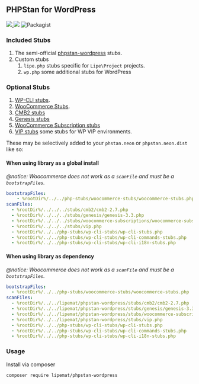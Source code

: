 ## PHPStan for WordPress

<p>
<a href="https://github.com/lipemat/phpstan-wordpress/releases">
<img src="https://img.shields.io/packagist/v/lipemat/phpstan-wordpress.svg?label=version" />
</a>
    <img src="https://img.shields.io/packagist/php-v/lipemat/phpstan-wordpress.svg?color=brown" />
    <img alt="Packagist" src="https://img.shields.io/packagist/l/lipemat/wp-phpcs.svg">
</p>

### Included Stubs
1. The semi-official <a href="https://github.com/szepeviktor/phpstan-wordpress">phpstan-wordpress</a> stubs.
2. Custom stubs
    1. `lipe.php` stubs specific for `Lipe\Project` projects.
    2. `wp.php` some additional stubs for WordPress

### Optional Stubs

1. <a href="https://github.com/php-stubs/wp-cli-stubs">WP-CLI stubs</a>.
2. <a href="https://github.com/php-stubs/woocommerce-stubs">WooCommerce Stubs</a>.
3. [CMB2 stubs](https://github.com/lipemat/phpstan-wordpress/tree/master/stubs/cmb2/cmb2-2.7.php)
3. [Genesis stubs](https://github.com/lipemat/phpstan-wordpress/tree/master/stubs/genesis/genesis-3.3.php)
3. [WooCommerce Subscription stubs](https://github.com/lipemat/phpstan-wordpress/tree/master/stubs/woocommerce-subscriptions/woocommerce-subscriptions-3.0.php)   
4. [VIP stubs](https://github.com/lipemat/phpstan-wordpress/tree/master/stubs/vip.php) some stubs for WP VIP environments. 

These may be selectively added to your `phstan.neon` or `phpstan.neon.dist` like so:

#### When using library as a global install

*@notice: Woocommerce does not work as a `scanFile` and must be a `bootstrapFiles`.*

```yml
bootstrapFiles:
    - %rootDir%/../../php-stubs/woocommerce-stubs/woocommerce-stubs.php
scanFiles:
  - %rootDir%/../../../stubs/cmb2/cmb2-2.7.php
  - %rootDir%/../../../stubs/genesis/genesis-3.3.php
  - %rootDir%/../../../stubs/woocommerce-subscriptions/woocommerce-subscriptions-3.0.php 
  - %rootDir%/../../../stubs/vip.php
  - %rootDir%/../../php-stubs/wp-cli-stubs/wp-cli-stubs.php
  - %rootDir%/../../php-stubs/wp-cli-stubs/wp-cli-commands-stubs.php
  - %rootDir%/../../php-stubs/wp-cli-stubs/wp-cli-i18n-stubs.php
```

#### When using library as dependency

*@notice: Woocommerce does not work as a `scanFile` and must be a `bootstrapFiles`.*

```yml
bootstrapFiles:
  - %rootDir%/../../php-stubs/woocommerce-stubs/woocommerce-stubs.php
scanFiles:
  - %rootDir%/../../lipemat/phpstan-wordpress/stubs/cmb2/cmb2-2.7.php
  - %rootDir%/../../lipemat/phpstan-wordpress/stubs/genesis/genesis-3.3.php
  - %rootDir%/../../lipemat/phpstan-wordpress/stubs/woocommerce-subscriptions/woocommerce-subscriptions-3.0.php
  - %rootDir%/../../lipemat/phpstan-wordpress/stubs/vip.php
  - %rootDir%/../../php-stubs/wp-cli-stubs/wp-cli-stubs.php
  - %rootDir%/../../php-stubs/wp-cli-stubs/wp-cli-commands-stubs.php
  - %rootDir%/../../php-stubs/wp-cli-stubs/wp-cli-i18n-stubs.php
```

### Usage

Install via composer

```bash
composer require lipemat/phpstan-wordpress
```